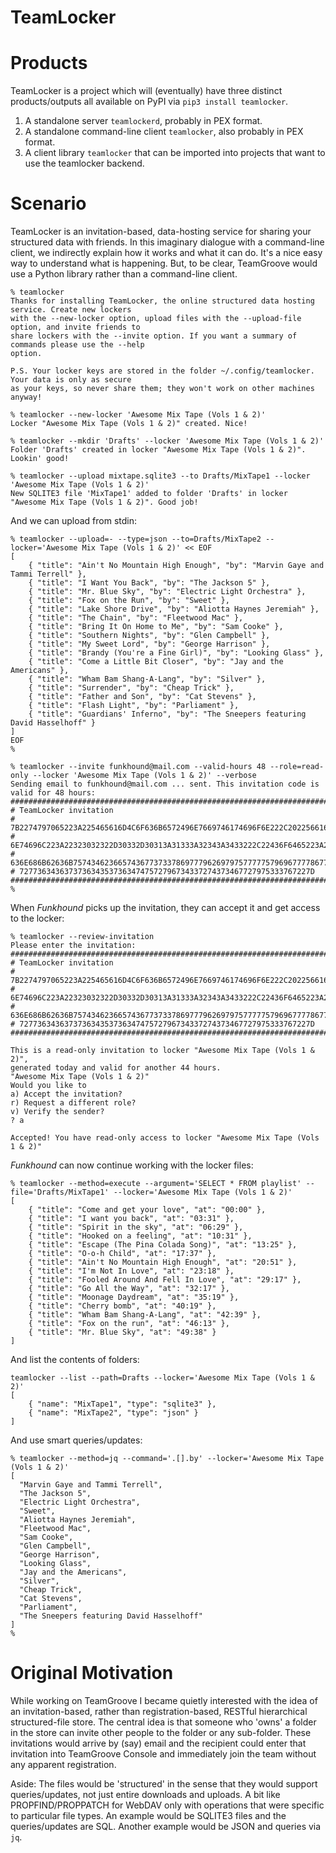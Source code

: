 # TeamLocker

# Products

TeamLocker is a project which will (eventually) have three distinct products/outputs all available on PyPI via `pip3 install teamlocker`.

1. A standalone server `teamlockerd`, probably in PEX format.
1. A standalone command-line client `teamlocker`, also probably in PEX format.
1. A client library `teamlocker` that can be imported into projects that want to use the teamlocker backend.

# Scenario

TeamLocker is an invitation-based, data-hosting service for sharing your structured data with friends. In this imaginary dialogue with a command-line client, we indirectly explain how it works and what it can do. It's a nice easy way to understand what is happening. But, to be clear, TeamGroove would use a Python library rather than a command-line client.

```
% teamlocker
Thanks for installing TeamLocker, the online structured data hosting service. Create new lockers
with the --new-locker option, upload files with the --upload-file option, and invite friends to
share lockers with the --invite option. If you want a summary of commands please use the --help
option. 

P.S. Your locker keys are stored in the folder ~/.config/teamlocker. Your data is only as secure 
as your keys, so never share them; they won't work on other machines anyway!

% teamlocker --new-locker 'Awesome Mix Tape (Vols 1 & 2)'
Locker "Awesome Mix Tape (Vols 1 & 2)" created. Nice!

% teamlocker --mkdir 'Drafts' --locker 'Awesome Mix Tape (Vols 1 & 2)'
Folder 'Drafts' created in locker "Awesome Mix Tape (Vols 1 & 2)". Lookin' good!

% teamlocker --upload mixtape.sqlite3 --to Drafts/MixTape1 --locker 'Awesome Mix Tape (Vols 1 & 2)'
New SQLITE3 file 'MixTape1' added to folder 'Drafts' in locker "Awesome Mix Tape (Vols 1 & 2)". Good job!
```

And we can upload from stdin:

```
% teamlocker --upload=- --type=json --to=Drafts/MixTape2 --locker='Awesome Mix Tape (Vols 1 & 2)' << EOF
[
    { "title": "Ain't No Mountain High Enough", "by": "Marvin Gaye and Tammi Terrell" },
    { "title": "I Want You Back", "by": "The Jackson 5" },
    { "title": "Mr. Blue Sky", "by": "Electric Light Orchestra" },
    { "title": "Fox on the Run", "by": "Sweet" },
    { "title": "Lake Shore Drive", "by": "Aliotta Haynes Jeremiah" },
    { "title": "The Chain", "by": "Fleetwood Mac" },
    { "title": "Bring It On Home to Me", "by": "Sam Cooke" },
    { "title": "Southern Nights", "by": "Glen Campbell" },
    { "title": "My Sweet Lord", "by": "George Harrison" },
    { "title": "Brandy (You're a Fine Girl)", "by": "Looking Glass" },
    { "title": "Come a Little Bit Closer", "by": "Jay and the Americans" },
    { "title": "Wham Bam Shang-A-Lang", "by": "Silver" },
    { "title": "Surrender", "by": "Cheap Trick" },
    { "title": "Father and Son", "by": "Cat Stevens" },
    { "title": "Flash Light", "by": "Parliament" },
    { "title": "Guardians' Inferno", "by": "The Sneepers featuring David Hasselhoff" }
]
EOF
% 
```

```
% teamlocker --invite funkhound@mail.com --valid-hours 48 --role=read-only --locker 'Awesome Mix Tape (Vols 1 & 2)' --verbose
Sending email to funkhound@mail.com ... sent. This invitation code is valid for 48 hours:
################################################################################
# TeamLocker invitation 
# 7B2274797065223A225465616D4C6F636B6572496E7669746174696F6E222C202256616C696455
# 6E74696C223A22323032322D30332D30313A31333A32343A3433222C22436F6465223A226B7375
# 636E686B62636B7574346236657436773733786977796269797577777579696777786777796720
# 72773634363737363435373634747572796734337274373467727975333767227D
################################################################################
% 
```

When _Funkhound_ picks up the invitation, they can accept it and get access to the locker:
```
% teamlocker --review-invitation 
Please enter the invitation:
################################################################################
# TeamLocker invitation 
# 7B2274797065223A225465616D4C6F636B6572496E7669746174696F6E222C202256616C696455
# 6E74696C223A22323032322D30332D30313A31333A32343A3433222C22436F6465223A226B7375
# 636E686B62636B7574346236657436773733786977796269797577777579696777786777796720
# 72773634363737363435373634747572796734337274373467727975333767227D
################################################################################

This is a read-only invitation to locker "Awesome Mix Tape (Vols 1 & 2)", 
generated today and valid for another 44 hours. 
"Awesome Mix Tape (Vols 1 & 2)"
Would you like to 
a) Accept the invitation?
r) Request a different role?
v) Verify the sender?
? a

Accepted! You have read-only access to locker "Awesome Mix Tape (Vols 1 & 2)"
```

_Funkhound_ can now continue working with the locker files:
```
% teamlocker --method=execute --argument='SELECT * FROM playlist' --file='Drafts/MixTape1' --locker='Awesome Mix Tape (Vols 1 & 2)'
[
    { "title": "Come and get your love", "at": "00:00" },
    { "title": "I want you back", "at": "03:31" },
    { "title": "Spirit in the sky", "at": "06:29" },
    { "title": "Hooked on a feeling", "at": "10:31" },
    { "title": "Escape (The Pina Colada Song)", "at": "13:25" },
    { "title": "O-o-h Child", "at": "17:37" },
    { "title": "Ain't No Mountain High Enough", "at": "20:51" },
    { "title": "I'm Not In Love", "at": "23:18" },
    { "title": "Fooled Around And Fell In Love", "at": "29:17" },
    { "title": "Go All the Way", "at": "32:17" },
    { "title": "Moonage Daydream", "at": "35:19" },
    { "title": "Cherry bomb", "at": "40:19" },
    { "title": "Wham Bam Shang-A-Lang", "at": "42:39" },
    { "title": "Fox on the run", "at": "46:13" },
    { "title": "Mr. Blue Sky", "at": "49:38" }
]
```

And list the contents of folders:
```
teamlocker --list --path=Drafts --locker='Awesome Mix Tape (Vols 1 & 2)'
[
    { "name": "MixTape1", "type": "sqlite3" },
    { "name": "MixTape2", "type": "json" } 
]
```

And use smart queries/updates:
```
% teamlocker --method=jq --command='.[].by' --locker='Awesome Mix Tape (Vols 1 & 2)'
[
  "Marvin Gaye and Tammi Terrell",
  "The Jackson 5",
  "Electric Light Orchestra",
  "Sweet",
  "Aliotta Haynes Jeremiah",
  "Fleetwood Mac",
  "Sam Cooke",
  "Glen Campbell",
  "George Harrison",
  "Looking Glass",
  "Jay and the Americans",
  "Silver",
  "Cheap Trick",
  "Cat Stevens",
  "Parliament",
  "The Sneepers featuring David Hasselhoff"
]
% 
```


# Original Motivation

While working on TeamGroove I became quietly interested with the idea of an invitation-based, rather than registration-based, RESTful hierarchical structured-file store. The central idea is that someone who 'owns' a folder in the store can invite other people to the folder or any sub-folder. These invitations would arrive by (say) email and the recipient could enter that invitation into TeamGroove Console and immediately join the team without any apparent registration.

Aside: The files would be 'structured' in the sense that they would support queries/updates, not just entire downloads and uploads. A bit like PROPFIND/PROPPATCH for WebDAV only with operations that were specific to particular file types. An example would be SQLITE3 files and the queries/updates are SQL. Another example would be JSON and queries via `jq`.
